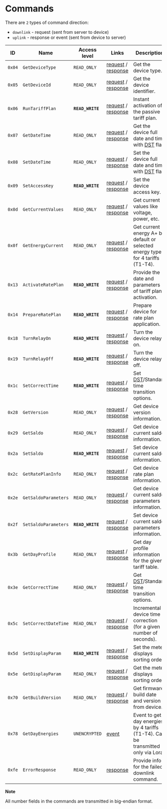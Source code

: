 # Commands

There are `2` types of command direction:

- `downlink` - request (sent from server to device)
- `uplink` - response or event (sent from device to server)

| ID     | Name                 | Access level     | Links                                                                                     | Description                                                                                            |
| ------ | -------------------- | ---------------- | ----------------------------------------------------------------------------------------- | ------------------------------------------------------------------------------------------------------ |
| `0x04` | `GetDeviceType`      | `READ_ONLY`      | [request](./GetDeviceType.md#request) / [response](./GetDeviceType.md#response)           | Get the device type.                                                                                   |
| `0x05` | `GetDeviceId`        | `READ_ONLY`      | [request](./GetDeviceId.md#request) / [response](./GetDeviceId.md#response)               | Get the device identifier.                                                                             |
| `0x06` | `RunTariffPlan`      | **`READ_WRITE`** | [request](./RunTariffPlan.md#request) / [response](./RunTariffPlan.md#response)           | Instant activation of the passive tariff plan.                                                         |
| `0x07` | `GetDateTime`        | `READ_ONLY`      | [request](./GetDateTime.md#request) / [response](./GetDateTime.md#response)               | Get the device full date and time with [DST](https://en.wikipedia.org/wiki/Daylight_saving_time) flag. |
| `0x08` | `SetDateTime`        | `READ_ONLY`      | [request](./SetDateTime.md#request) / [response](./SetDateTime.md#response)               | Set the device full date and time with [DST](https://en.wikipedia.org/wiki/Daylight_saving_time) flag. |
| `0x09` | `SetAccessKey`       | **`READ_WRITE`** | [request](./SetAccessKey.md#request) / [response](./SetAccessKey.md#response)             | Set the device access key.                                                                             |
| `0x0d` | `GetCurrentValues`   | `READ_ONLY`      | [request](./GetCurrentValues.md#request) / [response](./GetCurrentValues.md#response)     | Get current values like voltage, power, etc.                                                           |
| `0x0f` | `GetEnergyCurrent`   | `READ_ONLY`      | [request](./GetEnergyCurrent.md#request) / [response](./GetEnergyCurrent.md#response)     | Get current energy A+ by default or selected energy type for 4 tariffs (T1-T4).                        |
| `0x13` | `ActivateRatePlan`   | **`READ_WRITE`** | [request](./ActivateRatePlan.md#request) / [response](./ActivateRatePlan.md#response)     | Provide the date and parameters of tariff plan activation.                                             |
| `0x14` | `PrepareRatePlan`    | **`READ_WRITE`** | [request](./PrepareRatePlan.md#request) / [response](./PrepareRatePlan.md#response)       | Prepare device for rate plan application.                                                              |
| `0x18` | `TurnRelayOn`        | **`READ_WRITE`** | [request](./TurnRelayOn.md#request) / [response](./TurnRelayOn.md#response)               | Turn the device relay on.                                                                              |
| `0x19` | `TurnRelayOff`       | **`READ_WRITE`** | [request](./TurnRelayOff.md#request) / [response](./TurnRelayOff.md#response)             | Turn the device relay off.                                                                             |
| `0x1c` | `SetCorrectTime`     | **`READ_WRITE`** | [request](./SetCorrectTime.md#request) / [response](./SetCorrectTime.md#response)         | Set [DST](https://en.wikipedia.org/wiki/Daylight_saving_time)/Standard time transition options.        |
| `0x28` | `GetVersion`         | `READ_ONLY`      | [request](./GetVersion.md#request) / [response](./GetVersion.md#response)                 | Get device version information.                                                                        |
| `0x29` | `GetSaldo`           | `READ_ONLY`      | [request](./GetSaldo.md#request) / [response](./GetSaldo.md#response)                     | Get device current saldo information.                                                                  |
| `0x2a` | `SetSaldo`           | **`READ_WRITE`** | [request](./SetSaldo.md#request) / [response](./SetSaldo.md#response)                     | Set device current saldo information.                                                                  |
| `0x2c` | `GetRatePlanInfo`    | `READ_ONLY`      | [request](./GetRatePlanInfo.md#request) / [response](./GetRatePlanInfo.md#response)       | Get device rate plan information.                                                                      |
| `0x2e` | `GetSaldoParameters` | `READ_ONLY`      | [request](./GetSaldoParameters.md#request) / [response](./GetSaldoParameters.md#response) | Get device current saldo parameters information.                                                       |
| `0x2f` | `SetSaldoParameters` | **`READ_WRITE`** | [request](./SetSaldoParameters.md#request) / [response](./SetSaldoParameters.md#response) | Set device current saldo parameters information.                                                       |
| `0x3b` | `GetDayProfile`      | `READ_ONLY`      | [request](./GetDayProfile.md#request) / [response](./GetDayProfile.md#response)           | Get day profile information for the given tariff table.                                                |
| `0x3e` | `GetCorrectTime`     | `READ_ONLY`      | [request](./GetCorrectTime.md#request) / [response](./GetCorrectTime.md#response)         | Get [DST](https://en.wikipedia.org/wiki/Daylight_saving_time)/Standard time transition options.        |
| `0x5c` | `SetCorrectDateTime` | `READ_ONLY`      | [request](./SetCorrectDateTime.md#request) / [response](./SetCorrectDateTime.md#response) | Incremental device time correction (for a given number of seconds).                                    |
| `0x5d` | `SetDisplayParam`    | **`READ_WRITE`** | [request](./SetDisplayParam.md#request) / [response](./SetDisplayParam.md#response)       | Set the meter displays sorting order.                                                                  |
| `0x5e` | `GetDisplayParam`    | `READ_ONLY`      | [request](./GetDisplayParam.md#request) / [response](./GetDisplayParam.md#response)       | Get the meter displays sorting order.                                                                  |
| `0x70` | `GetBuildVersion`    | `READ_ONLY`      | [request](./GetBuildVersion.md#request) / [response](./GetBuildVersion.md#response)       | Get firmware build date and version from device.                                                       |
| `0x78` | `GetDayEnergies`     | `UNENCRYPTED`    | [event](./uplink/GetDayEnergies.md)                                                       | Event to get day energies by 4 tariffs (T1-T4). Can be transmitted only via Lora.                      |
| `0xfe` | `ErrorResponse`      | `READ_ONLY`      | [response](./ErrorResponse.md#response)                                                   | Provide info for the failed downlink command.                                                          |


**Note**

All number fields in the commands are transmitted in big-endian format.
